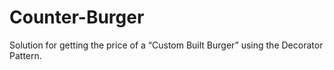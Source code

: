 # Counter-Burger
Solution for getting the price of a “Custom Built Burger” using the Decorator Pattern.

